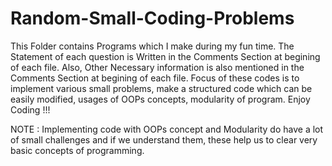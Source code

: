 # Random-Small-Coding-Problems

This Folder contains Programs which I make during my fun time.
The Statement of each question is Written in the Comments Section at begining of each file.
Also, Other Necessary information is also mentioned in the Comments Section at begining of each file.
Focus of these codes is to implement various small problems, make a structured code which can be easily modified, usages of OOPs concepts, modularity of program.
Enjoy Coding !!!


NOTE : Implementing code with OOPs concept and Modularity do have a lot of small challenges and if we understand them, these help us to clear very basic concepts of programming.
